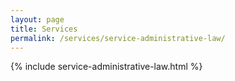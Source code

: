 ```yaml
---
layout: page
title: Services
permalink: /services/service-administrative-law/
---
```


{% include service-administrative-law.html %}
